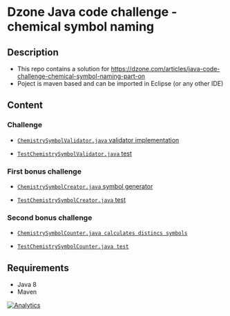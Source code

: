 # Dzone Java code challenge - chemical symbol naming

## Description

* This repo contains a solution for https://dzone.com/articles/java-code-challenge-chemical-symbol-naming-part-on 
* Poject is maven based and can be imported in Eclipse (or any other IDE)

## Content

### Challenge

* [`ChemistrySymbolValidator.java` validator implementation](https://github.com/robertsv/DzoneChallengeChemicalSymbol1/blob/master/src/main/java/lv/robertv/dzone/challenge/ChemistrySymbolValidator.java)

* [`TestChemistrySymbolValidator.java` test](https://github.com/robertsv/DzoneChallengeChemicalSymbol1/blob/master/src/test/java/lv/robertv/dzone/challenge/TestChemistrySymbolValidator.java)

### First bonus challenge

* [`ChemistrySymbolCreator.java` symbol generator](https://github.com/robertsv/DzoneChallengeChemicalSymbol1/blob/master/src/main/java/lv/robertv/dzone/challenge/ChemistrySymbolCreator.java)

* [`TestChemistrySymbolCreator.java` test](https://github.com/robertsv/DzoneChallengeChemicalSymbol1/blob/master/src/test/java/lv/robertv/dzone/challenge/TestChemistrySymbolCreator.java)

### Second bonus challenge

* [`ChemistrySymbolCounter.java calculates distincs symbols`](https://github.com/robertsv/DzoneChallengeChemicalSymbol1/blob/master/src/main/java/lv/robertv/dzone/challenge/ChemistrySymbolCounter.java)

* [`TestChemistrySymbolCounter.java test`](https://github.com/robertsv/DzoneChallengeChemicalSymbol1/blob/master/src/test/java/lv/robertv/dzone/challenge/TestChemistrySymbolCounter.java)

## Requirements

* Java 8
* Maven  

[![Analytics](https://ga-beacon.appspot.com/UA-54543878-2/robertsv/DzoneChallengeChemicalSymbol1)]()
